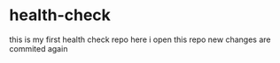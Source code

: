 # health-check
this is my first health check repo
here i open this repo
new changes are commited again
